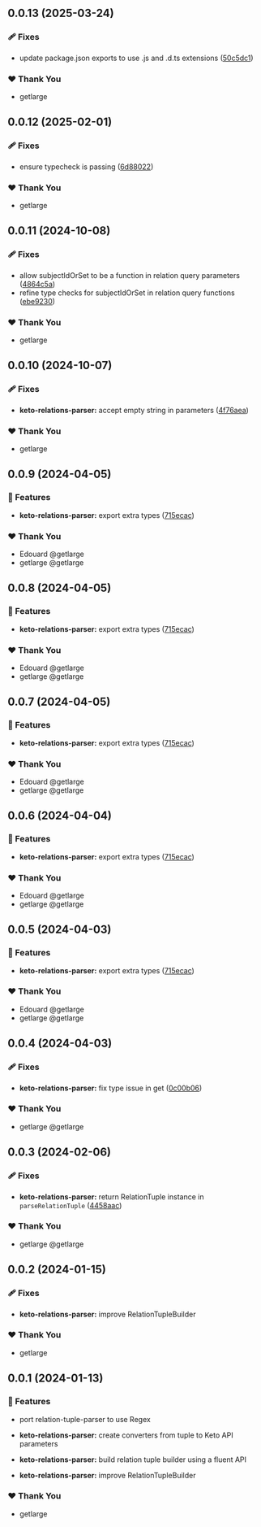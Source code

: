## 0.0.13 (2025-03-24)

### 🩹 Fixes

- update package.json exports to use .js and .d.ts extensions ([50c5dc1](https://github.com/getlarge/nestjs-ory-integration/commit/50c5dc1))

### ❤️ Thank You

- getlarge

## 0.0.12 (2025-02-01)

### 🩹 Fixes

- ensure typecheck is passing ([6d88022](https://github.com/getlarge/nestjs-ory-integration/commit/6d88022))

### ❤️ Thank You

- getlarge

## 0.0.11 (2024-10-08)

### 🩹 Fixes

- allow subjectIdOrSet to be a function in relation query parameters ([4864c5a](https://github.com/getlarge/nestjs-ory-integration/commit/4864c5a))
- refine type checks for subjectIdOrSet in relation query functions ([ebe9230](https://github.com/getlarge/nestjs-ory-integration/commit/ebe9230))

### ❤️  Thank You

- getlarge

## 0.0.10 (2024-10-07)

### 🩹 Fixes

- **keto-relations-parser:** accept empty string in parameters ([4f76aea](https://github.com/getlarge/nestjs-ory-integration/commit/4f76aea))

### ❤️  Thank You

- getlarge

## 0.0.9 (2024-04-05)


### 🚀 Features

- **keto-relations-parser:** export extra types ([715ecac](https://github.com/getlarge/nestjs-ory-integration/commit/715ecac))


### ❤️  Thank You

- Edouard @getlarge
- getlarge @getlarge

## 0.0.8 (2024-04-05)


### 🚀 Features

- **keto-relations-parser:** export extra types ([715ecac](https://github.com/getlarge/nestjs-ory-integration/commit/715ecac))


### ❤️  Thank You

- Edouard @getlarge
- getlarge @getlarge

## 0.0.7 (2024-04-05)


### 🚀 Features

- **keto-relations-parser:** export extra types ([715ecac](https://github.com/getlarge/nestjs-ory-integration/commit/715ecac))


### ❤️  Thank You

- Edouard @getlarge
- getlarge @getlarge

## 0.0.6 (2024-04-04)


### 🚀 Features

- **keto-relations-parser:** export extra types ([715ecac](https://github.com/getlarge/nestjs-ory-integration/commit/715ecac))


### ❤️  Thank You

- Edouard @getlarge
- getlarge @getlarge

## 0.0.5 (2024-04-03)


### 🚀 Features

- **keto-relations-parser:** export extra types ([715ecac](https://github.com/getlarge/nestjs-ory-integration/commit/715ecac))


### ❤️  Thank You

- Edouard @getlarge
- getlarge @getlarge

## 0.0.4 (2024-04-03)


### 🩹 Fixes

- **keto-relations-parser:** fix type issue in get ([0c00b06](https://github.com/getlarge/nestjs-ory-integration/commit/0c00b06))


### ❤️  Thank You

- getlarge @getlarge

## 0.0.3 (2024-02-06)


### 🩹 Fixes

- **keto-relations-parser:** return RelationTuple instance in `parseRelationTuple` ([4458aac](https://github.com/getlarge/nestjs-ory-integration/commit/4458aac))


### ❤️  Thank You

- getlarge @getlarge

## 0.0.2 (2024-01-15)

### 🩹 Fixes

- **keto-relations-parser:** improve RelationTupleBuilder

### ❤️ Thank You

- getlarge

## 0.0.1 (2024-01-13)

### 🚀 Features

- port relation-tuple-parser to use Regex

- **keto-relations-parser:** create converters from tuple to Keto API parameters

- **keto-relations-parser:** build relation tuple builder using a fluent API

- **keto-relations-parser:** improve RelationTupleBuilder

### ❤️ Thank You

- getlarge
